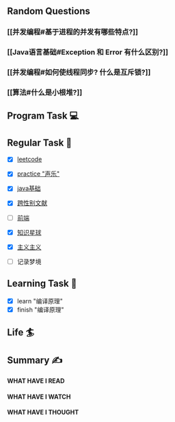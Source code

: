 ## Random Questions
### [[并发编程#基于进程的并发有哪些特点?]]

### [[Java语言基础#Exception 和 Error 有什么区别?]]

### [[并发编程#如何使线程同步? 什么是互斥锁?]]

### [[算法#什么是小根堆?]]



## Program Task  💻

## Regular Task  🤡
- [x] [leetcode](https://leetcode.cn/study-plan/algorithms/?progress=tyz0ksg)
- [x] [practice "声乐"](https://docs.google.com/spreadsheets/d/1F0zsAOoyfBXu63_U2zy0et0Ku1OxZ0DCDKUsEI5Ebjs/edit#gid=1676784532)
- [x] [java基础](https://javaguide.cn/java/basis/java-basic-questions-01.html#%E5%9F%BA%E7%A1%80%E6%A6%82%E5%BF%B5)
- [x] [跨性别文献](https://transreads.org/tag/article/)
- [ ] [前端](https://web.qianguyihao.com)
- [x] [知识星球](http://svip.iocoder.cn/index/index.html)
- [x] [主义主义](https://space.bilibili.com/23191782/channel/seriesdetail?sid=1424248)
- [ ] 记录梦境


## Learning Task 🎯
- [x] learn "编译原理"
- [x] finish "编译原理"

## Life 🏄

## Summary ✍
####  WHAT HAVE I READ

#### WHAT HAVE I WATCH

#### WHAT HAVE I THOUGHT
